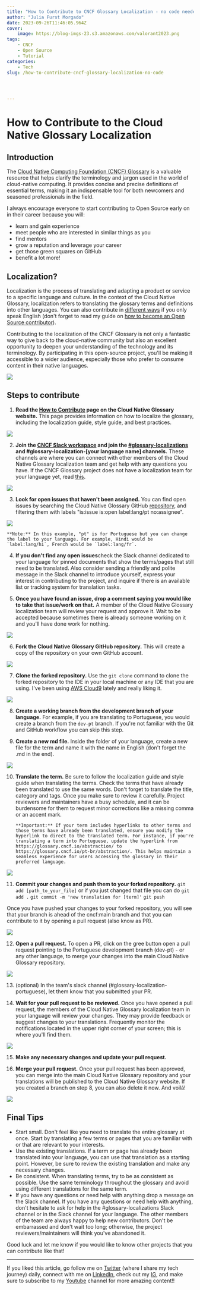 ```yaml
---
title: "How to Contribute to CNCF Glossary Localization - no code needed"
author: "Julia Furst Morgado"
date: 2023-09-26T11:46:05.964Z
cover:
    image: https://blog-imgs-23.s3.amazonaws.com/valorant2023.png
tags: 
    - CNCF
    - Open Source
    - Tutorial
categories: 
    - Tech
slug: /how-to-contribute-cncf-glossary-localization-no-code




---
```


# **How to Contribute to the Cloud Native Glossary Localization**

## Introduction

The [Cloud Native Computing Foundation (CNCF) Glossary](https://glossary.cncf.io/) is a valuable resource that helps clarify the terminology and jargon used in the world of cloud-native computing. It provides concise and precise definitions of essential terms, making it an indispensable tool for both newcomers and seasoned professionals in the field.

I always encourage everyone to start contributing to Open Source early on in their career because you will:
- learn and gain experience
- meet people who are interested in similar things as you
- find mentors
- grow a reputation and leverage your career
- get those green squares on GitHub
- benefit a lot more!

## Localization?

Localization is the process of translating and adapting a product or service to a specific language and culture. In the context of the Cloud Native Glossary, localization refers to translating the glossary terms and definitions into other languages. You can also contribute in [different ways](https://glossary.cncf.io/contribute/#welcome) if you only speak English (don't forget to read my guide on [how to become an Open Source contributor](https://www.juliafmorgado.com/posts/guide-to-become-open-source-contributor/)).

Contributing to the localization of the CNCF Glossary is not only a fantastic way to give back to the cloud-native community but also an excellent opportunity to deepen your understanding of the technology and its terminology. By participating in this open-source project, you'll be making it accessible to a wider audience, especially those who prefer to consume content in their native languages.

![](https://blog-imgs-23.s3.amazonaws.com/glossary-webpage.png)

## Steps to contribute

1. **Read the [How to Contribute](https://glossary.cncf.io/contribute/) page on the Cloud Native Glossary website.** This page provides information on how to localize the glossary, including the localization guide, style guide, and best practices.

![](https://blog-imgs-23.s3.amazonaws.com/how-to-contribute-webpage.png)

2. **Join the [CNCF Slack workspace](https://cloud-native.slack.com/) and join the [#glossary-localizations](https://app.slack.com/client/T08PSQ7BQ/C02N2RGFXDF) and #glossary-localization-[your language name] channels.** These channels are where you can connect with other members of the Cloud Native Glossary localization team and get help with any questions you have. If the CNCF Glossary project does not have a localization team for your language yet, read [this](https://github.com/cncf/glossary/blob/main/LOCALIZATION.md#initiating-a-new-localization-team).

![](https://blog-imgs-23.s3.amazonaws.com/cncf-glossary-slack.png)


3. **Look for open issues that haven't been assigned.** You can find open issues by searching the Cloud Native Glossary GitHub [repository](https://github.com/cncf/glossary/issues?q=is%3Aissue+is%3Aopen+label%3Alang%2Fpt+no%3Aassignee+), and filtering them with labels "is:issue is:open label:lang/pt no:assignee".

![](https://blog-imgs-23.s3.amazonaws.com/cncf-glossary-issues.png)

    **Note:** In this example, "pt" is for Portuguese but you can change the label to your language. For example, Hindi would be `label:lang/hi`, French would be `label:lang/fr`.
    

4. **If you don't find any open issues**check the Slack channel dedicated to your language for pinned documents that show the terms/pages that still need to be translated. Also consider sending a friendly and polite message in the Slack channel to introduce yourself, express your interest in contributing to the project, and inquire if there is an available list or tracking system for translation tasks.

5. **Once you have found an issue, drop a comment saying you would like to take that issue/work on that.** A member of the Cloud Native Glossary localization team will review your request and approve it. Wait to be accepted because sometimes there is already someone working on it and you'll have done work for nothing.

![](https://blog-imgs-23.s3.amazonaws.com/cncf-issue-1209.png)

6. **Fork the Cloud Native Glossary GitHub repository.** This will create a copy of the repository on your own GitHub account.

![](https://blog-imgs-23.s3.amazonaws.com/cncf-glossary-fork-repo.png)

7. **Clone the forked repository.** Use the `git clone` command to clone the forked repository to the IDE in your local machine or any IDE that you are using. I've been using [AWS Cloud9](https://aws.amazon.com/cloud9/) lately and really liking it.

![](https://blog-imgs-23.s3.amazonaws.com/cncf-glossary-git-clone.png)

8. **Create a working branch from the development branch of your language.** For example, if you are translating to Portuguese, you would create a branch from the `dev-pt` branch. If you're not familiar with the Git and GitHub workflow you can skip this step.

9. **Create a new md file.** Inside the folder of your language, create a new file for the term and name it with the name in English (don't forget the .md in the end).

![](https://blog-imgs-23.s3.amazonaws.com/cncf-glossary-new-term.png)

10. **Translate the term.** Be sure to follow the localization guide and style guide when translating the terms. Check the terms that have already been translated to use the same words. Don't forget to translate the title, category and tags. Once you make sure to review it carefully. Project reviewers and maintainers have a busy schedule, and it can be burdensome for them to request minor corrections like a missing comma or an accent mark.

        **Important:** If your term includes hyperlinks to other terms and those terms have already been translated, ensure you modify the hyperlink to direct to the translated term. For instance, if you're translating a term into Portuguese, update the hyperlink from https://glossary.cncf.io/abstraction/ to https://glossary.cncf.io/pt-br/abstraction/. This helps maintain a seamless experience for users accessing the glossary in their preferred language.

![](https://blog-imgs-23.s3.amazonaws.com/cncf-glossary-translated.png)

11. **Commit your changes and push them to your forked repository.**
`git add [path_to_your_file]` or if you just changed that file you can do `git add .`
`git commit -m 'new translation for [term]'`
`git push`

Once you have pushed your changes to your forked repository, you will see that your branch is ahead of the cncf:main branch and that you can contribute to it by opening a pull request (also know as PR).

![](https://blog-imgs-23.s3.amazonaws.com/cncf-glossary-newcommit.png)


12. **Open a pull request.** To open a PR, click on the gree button open a pull request pointing to the Portuguese development branch (dev-pt) - or any other language, to merge your changes into the main Cloud Native Glossary repository.

![](https://blog-imgs-23.s3.amazonaws.com/cncf-glossary-newpr.png)

13. (optional) In the team's slack channel (#glossary-localization-portuguese), let them know that you submitted your PR.


14. **Wait for your pull request to be reviewed.** Once you have opened a pull request, the members of the Cloud Native Glossary localization team in your language will review your changes. They may provide feedback or suggest changes to your translations. Frequently monitor the notifications located in the upper right corner of your screen; this is where you'll find them.

![](https://blog-imgs-23.s3.amazonaws.com/cncf-glossary-pr.png)

15. **Make any necessary changes and update your pull request.**


16. **Merge your pull request.** Once your pull request has been approved, you can merge into the main Cloud Native Glossary repository and your translations will be published to the Cloud Native Glossary website. If you created a branch on step 8, you can also delete it now. And voilá!

![](https://blog-imgs-23.s3.amazonaws.com/ccncf-glossary-successfulpr.png)

## Final Tips

* Start small. Don't feel like you need to translate the entire glossary at once. Start by translating a few terms or pages that you are familiar with or that are relevant to your interests.
* Use the existing translations. If a term or page has already been translated into your language, you can use that translation as a starting point. However, be sure to review the existing translation and make any necessary changes.
* Be consistent. When translating terms, try to be as consistent as possible. Use the same terminology throughout the glossary and avoid using different translations for the same term.
* If you have any questions or need help with anything drop a message on the Slack channel. If you have any questions or need help with anything, don't hesitate to ask for help in the #glossary-localizations Slack channel or in the Slack channel for your language. The other members of the team are always happy to help new contributors. Don't be embarrassed and don't wait too long; otherwise, the project reviewers/maintainers will think you've abandoned it.

Good luck and let me know if you would like to know other projects that you can contribute like that!

***
If you liked this article, go follow me on [Twitter](https://twitter.com/juliafmorgado) (where I share my tech journey) daily, connect with me on [LinkedIn](https://www.linkedin.com/in/juliafmorgado/), check out my [IG](https://www.instagram.com/juliafmorgado/), and make sure to subscribe to my [Youtube](https://www.youtube.com/c/JuliaFMorgado) channel for more amazing content!!
